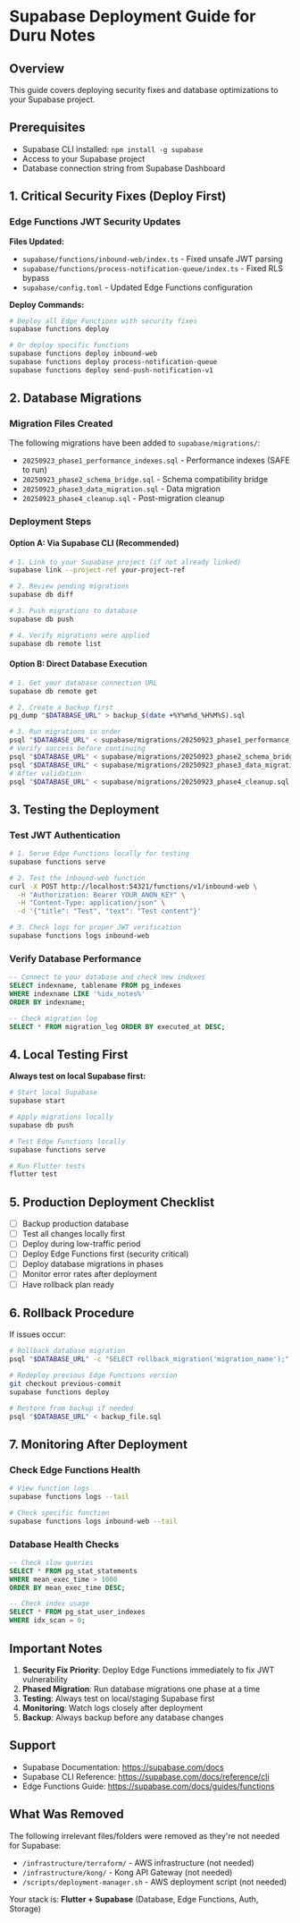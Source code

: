 # Supabase Deployment Guide for Duru Notes

## Overview
This guide covers deploying security fixes and database optimizations to your Supabase project.

## Prerequisites
- Supabase CLI installed: `npm install -g supabase`
- Access to your Supabase project
- Database connection string from Supabase Dashboard

## 1. Critical Security Fixes (Deploy First)

### Edge Functions JWT Security Updates

**Files Updated:**
- `supabase/functions/inbound-web/index.ts` - Fixed unsafe JWT parsing
- `supabase/functions/process-notification-queue/index.ts` - Fixed RLS bypass
- `supabase/config.toml` - Updated Edge Functions configuration

**Deploy Commands:**
```bash
# Deploy all Edge Functions with security fixes
supabase functions deploy

# Or deploy specific functions
supabase functions deploy inbound-web
supabase functions deploy process-notification-queue
supabase functions deploy send-push-notification-v1
```

## 2. Database Migrations

### Migration Files Created
The following migrations have been added to `supabase/migrations/`:
- `20250923_phase1_performance_indexes.sql` - Performance indexes (SAFE to run)
- `20250923_phase2_schema_bridge.sql` - Schema compatibility bridge
- `20250923_phase3_data_migration.sql` - Data migration
- `20250923_phase4_cleanup.sql` - Post-migration cleanup

### Deployment Steps

#### Option A: Via Supabase CLI (Recommended)
```bash
# 1. Link to your Supabase project (if not already linked)
supabase link --project-ref your-project-ref

# 2. Review pending migrations
supabase db diff

# 3. Push migrations to database
supabase db push

# 4. Verify migrations were applied
supabase db remote list
```

#### Option B: Direct Database Execution
```bash
# 1. Get your database connection URL
supabase db remote get

# 2. Create a backup first
pg_dump "$DATABASE_URL" > backup_$(date +%Y%m%d_%H%M%S).sql

# 3. Run migrations in order
psql "$DATABASE_URL" < supabase/migrations/20250923_phase1_performance_indexes.sql
# Verify success before continuing
psql "$DATABASE_URL" < supabase/migrations/20250923_phase2_schema_bridge.sql
psql "$DATABASE_URL" < supabase/migrations/20250923_phase3_data_migration.sql
# After validation
psql "$DATABASE_URL" < supabase/migrations/20250923_phase4_cleanup.sql
```

## 3. Testing the Deployment

### Test JWT Authentication
```bash
# 1. Serve Edge Functions locally for testing
supabase functions serve

# 2. Test the inbound-web function
curl -X POST http://localhost:54321/functions/v1/inbound-web \
  -H "Authorization: Bearer YOUR_ANON_KEY" \
  -H "Content-Type: application/json" \
  -d '{"title": "Test", "text": "Test content"}'

# 3. Check logs for proper JWT verification
supabase functions logs inbound-web
```

### Verify Database Performance
```sql
-- Connect to your database and check new indexes
SELECT indexname, tablename FROM pg_indexes
WHERE indexname LIKE '%idx_notes%'
ORDER BY indexname;

-- Check migration log
SELECT * FROM migration_log ORDER BY executed_at DESC;
```

## 4. Local Testing First

**Always test on local Supabase first:**
```bash
# Start local Supabase
supabase start

# Apply migrations locally
supabase db push

# Test Edge Functions locally
supabase functions serve

# Run Flutter tests
flutter test
```

## 5. Production Deployment Checklist

- [ ] Backup production database
- [ ] Test all changes locally first
- [ ] Deploy during low-traffic period
- [ ] Deploy Edge Functions first (security critical)
- [ ] Deploy database migrations in phases
- [ ] Monitor error rates after deployment
- [ ] Have rollback plan ready

## 6. Rollback Procedure

If issues occur:
```bash
# Rollback database migration
psql "$DATABASE_URL" -c "SELECT rollback_migration('migration_name');"

# Redeploy previous Edge Functions version
git checkout previous-commit
supabase functions deploy

# Restore from backup if needed
psql "$DATABASE_URL" < backup_file.sql
```

## 7. Monitoring After Deployment

### Check Edge Functions Health
```bash
# View function logs
supabase functions logs --tail

# Check specific function
supabase functions logs inbound-web --tail
```

### Database Health Checks
```sql
-- Check slow queries
SELECT * FROM pg_stat_statements
WHERE mean_exec_time > 1000
ORDER BY mean_exec_time DESC;

-- Check index usage
SELECT * FROM pg_stat_user_indexes
WHERE idx_scan = 0;
```

## Important Notes

1. **Security Fix Priority**: Deploy Edge Functions immediately to fix JWT vulnerability
2. **Phased Migration**: Run database migrations one phase at a time
3. **Testing**: Always test on local/staging Supabase first
4. **Monitoring**: Watch logs closely after deployment
5. **Backup**: Always backup before any database changes

## Support

- Supabase Documentation: https://supabase.com/docs
- Supabase CLI Reference: https://supabase.com/docs/reference/cli
- Edge Functions Guide: https://supabase.com/docs/guides/functions

## What Was Removed

The following irrelevant files/folders were removed as they're not needed for Supabase:
- `/infrastructure/terraform/` - AWS infrastructure (not needed)
- `/infrastructure/kong/` - Kong API Gateway (not needed)
- `/scripts/deployment-manager.sh` - AWS deployment script (not needed)

Your stack is: **Flutter + Supabase** (Database, Edge Functions, Auth, Storage)